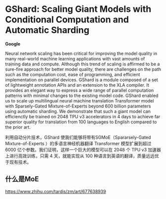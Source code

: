 # GShard: Scaling Giant Models with Conditional Computation and Automatic Sharding

**Google**

Neural network scaling has been critical for improving the model quality in many
 real-world machine learning applications with vast amounts of training data and
 compute. Although this trend of scaling is affirmed to be a sure-fire approach for
 better model quality, there are challenges on the path such as the computation cost,
 ease of programming, and efficient implementation on parallel devices. GShard
 is a module composed of a set of lightweight annotation APIs and an extension
 to the XLA compiler. It provides an elegant way to express a wide range of
 parallel computation patterns with minimal changes to the existing model code.
 GShard enabled us to scale up multilingual neural machine translation Transformer
 model with Sparsely-Gated Mixture-of-Experts beyond 600 billion parameters
 using automatic sharding. We demonstrate that such a giant model can efficienctly
 be trained on 2048 TPU v3 accelerators in 4 days to achieve far superior quality
 for translation from 100 languages to English compared to the prior art.

利用自动分片技术，GShard 使我们能够将带有SGMoE（Spararsely-Gated Mixture-of-Experts ）的多语言神经机器翻译 Transformer 模型扩展到超过 6000 亿个参数。我们证明，这样一个巨大的模型可以在 2048 个 TPU v3 加速器上进行高效训练，只需 4 天，就能实现从 100 种语言到英语的翻译，质量远远优于现有技术。


## 什么是MoE

https://www.zhihu.com/tardis/zm/art/677638939

